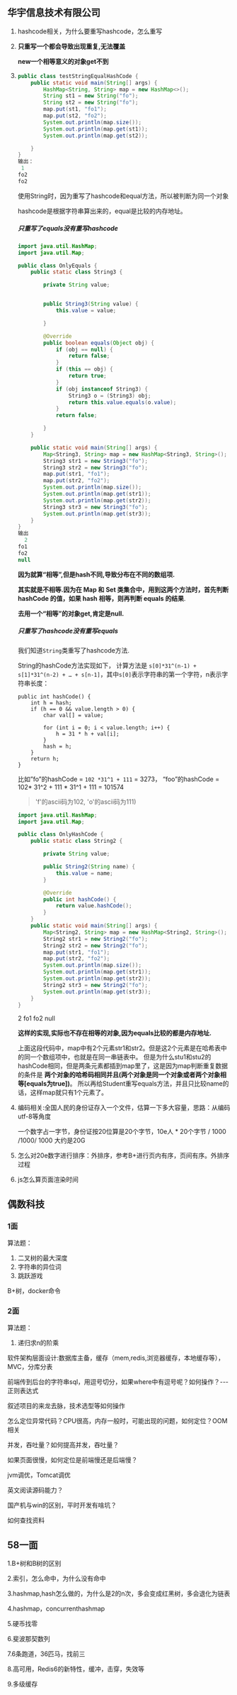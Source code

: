 ## 华宇信息技术有限公司

1. hashcode相关，为什么要重写hashcode，怎么重写

2. **只重写一个都会导致出现重复,无法覆盖**

   **new一个相等意义的对象get不到**

3. ```java
   public class testStringEqualHashCode {
       public static void main(String[] args) {
           HashMap<String, String> map = new HashMap<>();
           String st1 = new String("fo");
           String st2 = new String("fo");
           map.put(st1, "fo1");
           map.put(st2, "fo2");
           System.out.println(map.size());
           System.out.println(map.get(st1));
           System.out.println(map.get(st2));
   
       }
   }
   输出：
    1
   fo2
   fo2
   ```

   使用String时，因为重写了hashcode和equal方法，所以被判断为同一个对象

   hashcode是根据字符串算出来的，equal是比较的内存地址。

   ##### 只重写了equals没有重写hashcode

   ```java
   import java.util.HashMap;
   import java.util.Map;
   
   public class OnlyEquals {
       public static class String3 {
   
           private String value;
   
   
           public String3(String value) {
               this.value = value;
   
           }
   
           @Override
           public boolean equals(Object obj) {
               if (obj == null) {
                   return false;
               }
               if (this == obj) {
                   return true;
               }
               if (obj instanceof String3) {
                   String3 o = (String3) obj;
                   return this.value.equals(o.value);
               }
               return false;
   
           }
       }
   
       public static void main(String[] args) {
           Map<String3, String> map = new HashMap<String3, String>();
           String3 str1 = new String3("fo");
           String3 str2 = new String3("fo");
           map.put(str1, "fo1");
           map.put(str2, "fo2");
           System.out.println(map.size());
           System.out.println(map.get(str1));
           System.out.println(map.get(str2));
           String3 str3 = new String3("fo");
           System.out.println(map.get(str3));
       }
   }
   输出
     2
   fo1
   fo2
   null
   ```

   **因为就算“相等”,但是hash不同,导致分布在不同的数组项.**

   **其实就是不相等.因为在 Map 和 Set 类集合中，用到这两个方法时，首先判断 hashCode 的值，如果 hash 相等，则再判断 equals 的结果**.

   **去用一个“相等”的对象get,肯定是null.**

   ##### 只重写了hashcode没有重写equals

   我们知道`String`类重写了hashcode方法.

   String的hashCode方法实现如下， 计算方法是 `s[0]*31^(n-1) + s[1]*31^(n-2) + … + s[n-1]`，其中`s[0]`表示字符串的第一个字符，n表示字符串长度：

   ```
   public int hashCode() {
       int h = hash;
       if (h == 0 && value.length > 0) {
           char val[] = value;
   
           for (int i = 0; i < value.length; i++) {
               h = 31 * h + val[i];
           }
           hash = h;
       }
       return h;
   }
   ```

   比如”fo”的hashCode = `102 *31^1 + 111` = 3273， “foo”的hashCode = 102* 31^2 + 111 * 31^1 + 111 = 101574 

   > 'f'的ascii码为102, 'o'的ascii码为111)

   ```java
   import java.util.HashMap;
   import java.util.Map;
   
   public class OnlyHashCode {
       public static class String2 {
   
           private String value;
   
           public String2(String name) {
               this.value = name;
           }
   
           @Override
           public int hashCode() {
               return value.hashCode();
           }
       }
       public static void main(String[] args) {
           Map<String2, String> map = new HashMap<String2, String>();
           String2 str1 = new String2("fo");
           String2 str2 = new String2("fo");
           map.put(str1, "fo1");
           map.put(str2, "fo2");
           System.out.println(map.size());
           System.out.println(map.get(str1));
           System.out.println(map.get(str2));
           String2 str3 = new String2("fo");
           System.out.println(map.get(str3));
       }
   }
   ```

   2
   fo1
   fo2
   null

   **这样的实现,实际也不存在相等的对象,因为equals比较的都是内存地址.**

   上面这段代码中，map中有2个元素str1和str2。但是这2个元素是在哈希表中的同一个数组项中，也就是在同一串链表中。 但是为什么stu1和stu2的hashCode相同，但是两条元素都插到map里了，这是因为map判断重复数据的条件是 **两个对象的哈希码相同并且(两个对象是同一个对象或者两个对象相等[equals为true])**。 所以再给Student重写equals方法，并且只比较name的话，这样map就只有1个元素了。

4. 编码相关:全国人民的身份证存入一个文件，估算一下多大容量，思路：从编码utf-8等角度

   一个数字占一字节，身份证按20位算是20个字节，10e人 * 20个字节 / 1000 /1000/ 1000 大约是20G
   
3. 怎么对20e数字进行排序：外排序，参考B+进行页内有序，页间有序。外排序过程
4. js怎么算页面渲染时间

## 偶数科技

### 1面

算法题：

1. 二叉树的最大深度
2. 字符串的异位词
3. 跳跃游戏

B+树，docker命令

### 2面

算法题：

1. 递归求n的阶乘

软件架构层面设计:数据库主备，缓存（mem,redis,浏览器缓存，本地缓存等），MVC，分库分表

前端传到后台的字符串sql，用逗号切分，如果where中有逗号呢？如何操作？---正则表达式

叙述项目的来龙去脉，技术选型等如何操作

怎么定位异常代码？CPU很高，内存一般时，可能出现的问题，如何定位？OOM相关

并发，吞吐量？如何提高并发，吞吐量？

如果页面很慢，如何定位是前端慢还是后端慢？

jvm调优，Tomcat调优

英文阅读源码能力？

国产机与win的区别，平时开发有啥坑？

如何查找资料

## 58一面

1.B+树和B树的区别

2.索引，怎么命中，为什么没有命中

3.hashmap,hash怎么做的，为什么是2的n次，多会变成红黑树，多会退化为链表

4.hashmap，concurrenthashmap

5.硬币找零

6.斐波那契数列

7.6条跑道，36匹马，找前三

8.高可用，Redis6的新特性，缓冲，击穿，失效等

9.多级缓存